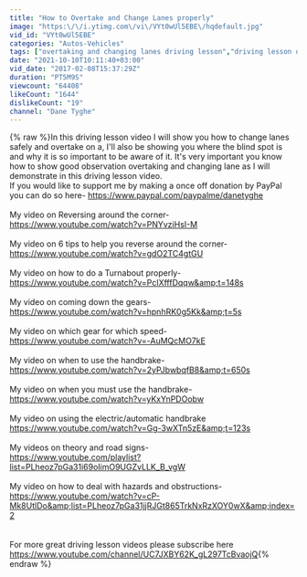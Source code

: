 ```yaml
---
title: "How to Overtake and Change Lanes properly"
image: "https:\/\/i.ytimg.com\/vi\/VYt0wUl5EBE\/hqdefault.jpg"
vid_id: "VYt0wUl5EBE"
categories: "Autos-Vehicles"
tags: ["overtaking and changing lanes driving lesson","driving lesson overtaking","changing lane driving lesson"]
date: "2021-10-10T10:11:40+03:00"
vid_date: "2017-02-08T15:37:29Z"
duration: "PT5M9S"
viewcount: "64408"
likeCount: "1644"
dislikeCount: "19"
channel: "Dane Tyghe"
---
```

{% raw %}In this driving lesson video I will show you how to change lanes safely and overtake on a,  I'll also be showing you where the blind spot is and why it is so important to be aware of it.  It's very important you know how to show good observation overtaking and changing lane as I will demonstrate in this driving lesson video.  <br />If you would like to support me by making a once off donation by PayPal you can do so here- <a rel="nofollow" target="blank" href="https://www.paypal.com/paypalme/danetyghe">https://www.paypal.com/paypalme/danetyghe</a><br /><br />My video on Reversing around the corner-<br /><a rel="nofollow" target="blank" href="https://www.youtube.com/watch?v=PNYvziHsI-M">https://www.youtube.com/watch?v=PNYvziHsI-M</a><br /><br />My video on 6 tips to help you reverse around the corner-<br /><a rel="nofollow" target="blank" href="https://www.youtube.com/watch?v=gdO2TC4gtGU">https://www.youtube.com/watch?v=gdO2TC4gtGU</a><br /><br />My video on how to do a Turnabout properly-<br /><a rel="nofollow" target="blank" href="https://www.youtube.com/watch?v=PcIXfffDqqw&amp;t=148s">https://www.youtube.com/watch?v=PcIXfffDqqw&amp;t=148s</a><br /><br />My video on coming down the gears-<br /><a rel="nofollow" target="blank" href="https://www.youtube.com/watch?v=hpnhRK0g5Kk&amp;t=5s">https://www.youtube.com/watch?v=hpnhRK0g5Kk&amp;t=5s</a><br /><br />My video on which gear for which speed-<br /><a rel="nofollow" target="blank" href="https://www.youtube.com/watch?v=-AuMQcMO7kE">https://www.youtube.com/watch?v=-AuMQcMO7kE</a><br /><br />My video on when to use the handbrake-<br /><a rel="nofollow" target="blank" href="https://www.youtube.com/watch?v=2yPJbwbqfB8&amp;t=650s">https://www.youtube.com/watch?v=2yPJbwbqfB8&amp;t=650s</a><br /><br />My video on when you must use the handbrake-<br /><a rel="nofollow" target="blank" href="https://www.youtube.com/watch?v=yKxYnPDOobw">https://www.youtube.com/watch?v=yKxYnPDOobw</a><br /><br />My video on using the electric/automatic handbrake<br /><a rel="nofollow" target="blank" href="https://www.youtube.com/watch?v=Gg-3wXTn5zE&amp;t=123s">https://www.youtube.com/watch?v=Gg-3wXTn5zE&amp;t=123s</a><br /><br />My videos on theory and road signs-<br /><a rel="nofollow" target="blank" href="https://www.youtube.com/playlist?list=PLheoz7pGa31i69oIimO9UGZvLLK_B_vgW">https://www.youtube.com/playlist?list=PLheoz7pGa31i69oIimO9UGZvLLK_B_vgW</a><br /><br />My video on how to deal with hazards and obstructions-<br /><a rel="nofollow" target="blank" href="https://www.youtube.com/watch?v=cP-Mk8UtlDo&amp;list=PLheoz7pGa31jjRJGt865TrkNxRzXOY0wX&amp;index=2">https://www.youtube.com/watch?v=cP-Mk8UtlDo&amp;list=PLheoz7pGa31jjRJGt865TrkNxRzXOY0wX&amp;index=2</a><br /><br /><br />For more great driving lesson videos please subscribe here <a rel="nofollow" target="blank" href="https://www.youtube.com/channel/UC7JXBY62K_gL297TcBvaojQ">https://www.youtube.com/channel/UC7JXBY62K_gL297TcBvaojQ</a>{% endraw %}
